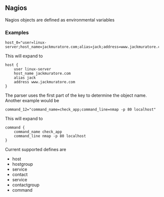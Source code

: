 ## Nagios
Nagios objects are defined as environmental variables

### Examples
```
host_0="user=linux-server;host_name=jackmuratore.com;alias=jack;address=www.jackmuratore.com"
```
This will expand to
```
host {
    user linux-server
    host_name jackmuratore.com
    alias jack
    address www.jackmuratore.com
}
```

The parser uses the first part of the key to determine the object name. Another example would be
```
command_12="command_name=check_app;command_line=nmap -p 80 localhost"
```
This will expand to
```
command {
    command_name check_app
    command_line nmap -p 80 localhost
}
```

Current supported defines are
* host
* hostgroup
* service
* contact
* service
* contactgroup
* command

    
